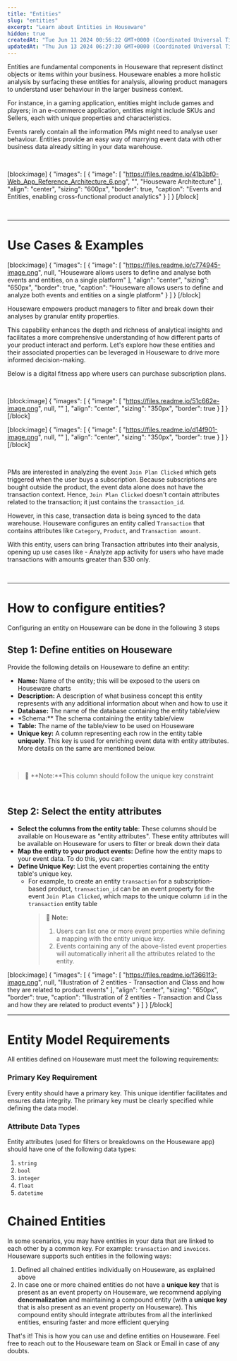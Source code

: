 ```yaml
---
title: "Entities"
slug: "entities"
excerpt: "Learn about Entities in Houseware"
hidden: true
createdAt: "Tue Jun 11 2024 00:56:22 GMT+0000 (Coordinated Universal Time)"
updatedAt: "Thu Jun 13 2024 06:27:30 GMT+0000 (Coordinated Universal Time)"
---
```

Entities are fundamental components in Houseware that represent distinct objects or items within your business. Houseware enables a more holistic analysis by surfacing these entities for analysis, allowing product managers to understand user behaviour in the larger business context.

For instance, in a gaming application, entities might include games and players; in an e-commerce application, entities might include SKUs and Sellers, each with unique properties and characteristics.

Events rarely contain all the information PMs might need to analyse user behaviour. Entities provide an easy way of marrying event data with other business data already sitting in your data warehouse.

<br />

[block:image]
{
  "images": [
    {
      "image": [
        "https://files.readme.io/41b3bf0-Web_App_Reference_Architecture_6.png",
        "",
        "Houseware Architecture"
      ],
      "align": "center",
      "sizing": "600px",
      "border": true,
      "caption": "Events and Entities, enabling cross-functional product analytics"
    }
  ]
}
[/block]


<br />

***

# Use Cases & Examples

[block:image]
{
  "images": [
    {
      "image": [
        "https://files.readme.io/c774945-image.png",
        null,
        "Houseware allows users to define and analyse both events and entities, on a single platform"
      ],
      "align": "center",
      "sizing": "650px",
      "border": true,
      "caption": "Houseware allows users to define and analyze both events and entities on a single platform"
    }
  ]
}
[/block]


Houseware empowers product managers to filter and break down their analyses by granular entity properties.

This capability enhances the depth and richness of analytical insights and facilitates a more comprehensive understanding of how different parts of your product interact and perform. Let's explore how these entities and their associated properties can be leveraged in Houseware to drive more informed decision-making.

Below is a digital fitness app where users can purchase subscription plans.

<br />

[block:image]
{
  "images": [
    {
      "image": [
        "https://files.readme.io/51c662e-image.png",
        null,
        ""
      ],
      "align": "center",
      "sizing": "350px",
      "border": true
    }
  ]
}
[/block]


[block:image]
{
  "images": [
    {
      "image": [
        "https://files.readme.io/d14f901-image.png",
        null,
        ""
      ],
      "align": "center",
      "sizing": "350px",
      "border": true
    }
  ]
}
[/block]


<br />

PMs are interested in analyzing the event `Join Plan Clicked` which gets triggered when the user buys a subscription. Because subscriptions are bought outside the product, the event data alone does not have the transaction context. Hence, `Join Plan Clicked` doesn't contain attributes related to the transaction; it just contains the `transaction_id`. 

However, in this case, transaction data is being synced to the data warehouse. Houseware configures an entity called `Transaction` that contains attributes like `Category`, `Product`, and `Transaction amount`. 

With this entity, users can bring Transaction attributes into their analysis, opening up use cases like - Analyze app activity for users who have made transactions with amounts greater than $30 only.

<br />

***

# How to configure entities?

Configuring an entity on Houseware can be done in the following 3 steps

## Step 1: Define entities on Houseware

Provide the following details on Houseware to define an entity:

- **Name:** Name of the entity; this will be exposed to the users on Houseware charts
- **Description:** A description of what business concept this entity represents with any additional information about when and how to use it
- **Database:** The name of the database containing the entity table/view
- \*Schema:\*\* The schema containing the entity table/view
- **Table:** The name of the table/view to be used on Houseware
- **Unique key:** A column representing each row in the entity table **uniquely**. This key is used for enriching event data with entity attributes. More details on the same are mentioned below.

<br />

> 👀 **Note:**This column should follow the unique key constraint

<br />

## Step 2: Select the entity attributes

- **Select the columns from the entity table**: These columns should be available on Houseware as "entity attributes". These entity attributes will be available on Houseware for users to filter or break down their data
- **Map the entity to your product events:** Define how the entity maps to your event data. To do this, you can:
- **Define Unique Key**: List the event properties containing the entity table's unique key.
  - For example, to create an entity `transaction` for a subscription-based product, `transaction_id` can be an event property for the event `Join Plan Clicked`, which maps to the unique column `id` in the `transaction` entity table
    > 👀 **Note:**
    > 
    > 1. Users can list one or more event properties while defining a mapping with the entity unique key.
    > 2. Events containing any of the above-listed event properties will automatically inherit all the attributes related to the entity.

[block:image]
{
  "images": [
    {
      "image": [
        "https://files.readme.io/f3661f3-image.png",
        null,
        "Illustration of 2 entities - Transaction and Class and how they are related to product events"
      ],
      "align": "center",
      "sizing": "650px",
      "border": true,
      "caption": "Illustration of 2 entities - Transaction and Class and how they are related to product events"
    }
  ]
}
[/block]


***

# Entity Model Requirements

All entities defined on Houseware must meet the following requirements:

### Primary Key Requirement

Every entity should have a primary key. This unique identifier facilitates and ensures data integrity. The primary key must be clearly specified while defining the data model.

### Attribute Data Types

Entity attributes (used for filters or breakdowns on the Houseware app) should have one of the following data types:

1. `string`
2. `bool`
3. `integer`
4. `float`
5. `datetime`

# Chained Entities

In some scenarios, you may have entities in your data that are linked to each other by a common key. For example: `transaction` and `invoices`. Houseware supports such entities in the following ways:

1. Defined all chained entities individually on Houseware, as explained above
2. In case one or more chained entities do not have a **unique key** that is present as an event property on Houseware, we recommend applying **denormalization** and maintaining a compound entity (with a **unique key** that is also present as an event property on Houseware). This compound entity should integrate attributes from all the interlinked entities, ensuring faster and more efficient querying

That's it! This is how you can use and define entities on Houseware. Feel free to reach out to the Houseware team on Slack or Email in case of any doubts.
